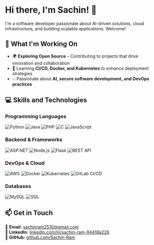 # Hi there, I'm Sachin! 👋  

I'm a software developer passionate about AI-driven solutions, cloud infrastructure, and building scalable applications. Welcome!  

## 🚀 What I'm Working On  
- 🌍 **Exploring Open Source** – Contributing to projects that drive innovation and collaboration  
- 🌱 Learning **CI/CD, Docker, and Kubernetes** to enhance deployment strategies  
- 💡 Passionate about **AI, secure software development, and DevOps practices**  

## 💻 Skills and Technologies  

### Programming Languages  
![Python](https://img.shields.io/badge/Python-3776AB?style=for-the-badge&logo=python&logoColor=white) ![Java](https://img.shields.io/badge/Java-007396?style=for-the-badge&logo=java&logoColor=white)  ![PHP](https://img.shields.io/badge/PHP-777BB4?style=for-the-badge&logo=php&logoColor=white)  ![C](https://img.shields.io/badge/C-00599C?style=for-the-badge&logo=c&logoColor=white)  ![JavaScript](https://img.shields.io/badge/JavaScript-F7DF1E?style=for-the-badge&logo=javascript&logoColor=black)  

### Backend & Frameworks  
![ASP.NET](https://img.shields.io/badge/ASP.NET-5C2D91?style=for-the-badge&logo=dotnet&logoColor=white) ![Node.js](https://img.shields.io/badge/Node.js-339933?style=for-the-badge&logo=node.js&logoColor=white) ![Flask](https://img.shields.io/badge/Flask-000000?style=for-the-badge&logo=flask&logoColor=white)  ![REST API](https://img.shields.io/badge/RESTful%20API-FF5733?style=for-the-badge)  

### DevOps & Cloud  
![AWS](https://img.shields.io/badge/AWS-232F3E?style=for-the-badge&logo=amazonaws&logoColor=white)  ![Docker](https://img.shields.io/badge/Docker-2496ED?style=for-the-badge&logo=docker&logoColor=white)  ![Kubernetes](https://img.shields.io/badge/Kubernetes-326CE5?style=for-the-badge&logo=kubernetes&logoColor=white) ![GitLab CI/CD](https://img.shields.io/badge/GitLab-CI/CD-FCA121?style=for-the-badge&logo=gitlab&logoColor=white)  

### Databases  
![MySQL](https://img.shields.io/badge/MySQL-4479A1?style=for-the-badge&logo=mysql&logoColor=white) ![SQL](https://img.shields.io/badge/SQL-CC2927?style=for-the-badge&logo=microsoftsqlserver&logoColor=white)  


## 📫 Get in Touch  
📧 **Email:** [sachinram2510@gmail.com](mailto:sachinram2510@gmail.com)  
🔗 **LinkedIn:** [linkedin.com/in/sachin-ram-94418a226](https://www.linkedin.com/in/sachin-ram-94418a226/)  
🐙 **GitHub:** [github.com/Sachin-Ram](https://github.com/Sachin-Ram)  
